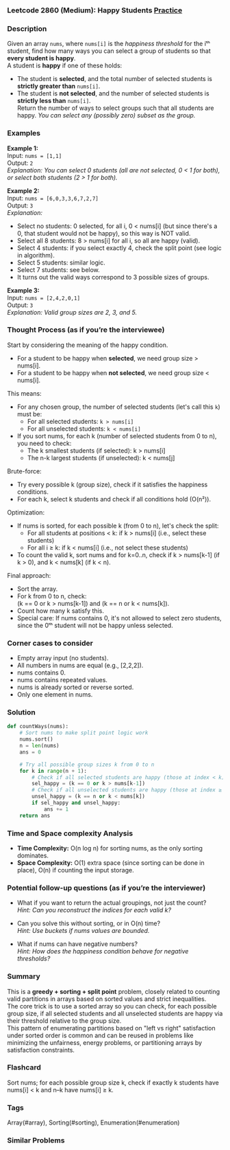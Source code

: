### Leetcode 2860 (Medium): Happy Students [Practice](https://leetcode.com/problems/happy-students)

### Description  
Given an array `nums`, where `nums[i]` is the *happiness threshold* for the iᵗʰ student, find how many ways you can select a group of students so that **every student is happy**.  
A student is **happy** if one of these holds:  
- The student is **selected**, and the total number of selected students is **strictly greater than** `nums[i]`.
- The student is **not selected**, and the number of selected students is **strictly less than** `nums[i]`.  
Return the number of ways to select groups such that all students are happy. *You can select any (possibly zero) subset as the group.*

### Examples  

**Example 1:**  
Input: `nums = [1,1]`  
Output: `2`  
*Explanation: You can select 0 students (all are not selected, 0 < 1 for both), or select both students (2 > 1 for both).*

**Example 2:**  
Input: `nums = [6,0,3,3,6,7,2,7]`  
Output: `3`  
*Explanation:*
- Select no students: 0 selected, for all i, 0 < nums[i] (but since there's a 0, that student would not be happy), so this way is NOT valid.
- Select all 8 students: 8 > nums[i] for all i, so all are happy (valid).
- Select 4 students: if you select exactly 4, check the split point (see logic in algorithm).
- Select 5 students: similar logic.
- Select 7 students: see below.
- It turns out the valid ways correspond to 3 possible sizes of groups.

**Example 3:**  
Input: `nums = [2,4,2,0,1]`  
Output: `3`  
*Explanation: Valid group sizes are 2, 3, and 5.*

### Thought Process (as if you’re the interviewee)  

Start by considering the meaning of the happy condition.  
- For a student to be happy when **selected**, we need group size > nums[i].
- For a student to be happy when **not selected**, we need group size < nums[i].

This means:  
- For any chosen group, the number of selected students (let's call this `k`) must be:
  - For all selected students: `k > nums[i]`
  - For all unselected students: `k < nums[i]`
- If you sort nums, for each k (number of selected students from 0 to n), you need to check:
    - The k smallest students (if selected): k > nums[i]
    - The n-k largest students (if unselected): k < nums[j]

Brute-force:
- Try every possible k (group size), check if it satisfies the happiness conditions.
- For each k, select k students and check if all conditions hold (O(n²)).

Optimization:
- If nums is sorted, for each possible k (from 0 to n), let's check the split:
    - For all students at positions < k: if k > nums[i] (i.e., select these students)
    - For all i ≥ k: if k < nums[i] (i.e., not select these students)
- To count the valid k, sort nums and for k=0..n, check if k > nums[k-1] (if k > 0), and k < nums[k] (if k < n).

Final approach:
- Sort the array.
- For k from 0 to n, check:  
    (k == 0 or k > nums[k-1]) and (k == n or k < nums[k]).
- Count how many k satisfy this.
- Special care: If nums contains 0, it's not allowed to select zero students, since the 0ᵗʰ student will not be happy unless selected.

### Corner cases to consider  
- Empty array input (no students).
- All numbers in nums are equal (e.g., [2,2,2]).
- nums contains 0.
- nums contains repeated values.
- nums is already sorted or reverse sorted.
- Only one element in nums.

### Solution

```python
def countWays(nums):
    # Sort nums to make split point logic work
    nums.sort()
    n = len(nums)
    ans = 0

    # Try all possible group sizes k from 0 to n
    for k in range(n + 1):
        # Check if all selected students are happy (those at index < k): k > nums[i]
        sel_happy = (k == 0 or k > nums[k-1])
        # Check if all unselected students are happy (those at index ≥ k): k < nums[k]
        unsel_happy = (k == n or k < nums[k])
        if sel_happy and unsel_happy:
            ans += 1
    return ans
```

### Time and Space complexity Analysis  

- **Time Complexity:** O(n log n) for sorting nums, as the only sorting dominates.
- **Space Complexity:** O(1) extra space (since sorting can be done in place), O(n) if counting the input storage.

### Potential follow-up questions (as if you’re the interviewer)  

- What if you want to return the actual groupings, not just the count?  
  *Hint: Can you reconstruct the indices for each valid k?*

- Can you solve this without sorting, or in O(n) time?  
  *Hint: Use buckets if nums values are bounded.*

- What if nums can have negative numbers?  
  *Hint: How does the happiness condition behave for negative thresholds?*

### Summary
This is a **greedy + sorting + split point** problem, closely related to counting valid partitions in arrays based on sorted values and strict inequalities.  
The core trick is to use a sorted array so you can check, for each possible group size, if all selected students and all unselected students are happy via their threshold relative to the group size.  
This pattern of enumerating partitions based on "left vs right" satisfaction under sorted order is common and can be reused in problems like minimizing the unfairness, energy problems, or partitioning arrays by satisfaction constraints.


### Flashcard
Sort nums; for each possible group size k, check if exactly k students have nums[i] < k and n–k have nums[i] ≥ k.

### Tags
Array(#array), Sorting(#sorting), Enumeration(#enumeration)

### Similar Problems
